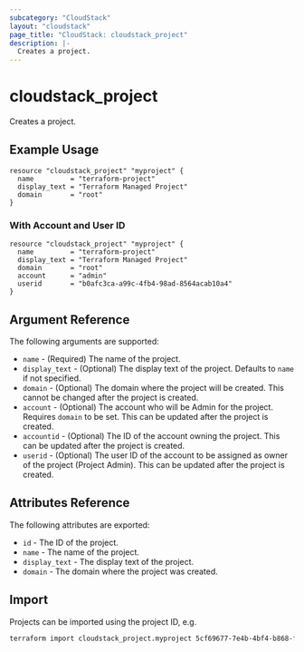 ```yaml
---
subcategory: "CloudStack"
layout: "cloudstack"
page_title: "CloudStack: cloudstack_project"
description: |-
  Creates a project.
---
```


# cloudstack_project

Creates a project.

## Example Usage

```hcl
resource "cloudstack_project" "myproject" {
  name         = "terraform-project"
  display_text = "Terraform Managed Project"
  domain       = "root"
}
```

### With Account and User ID

```hcl
resource "cloudstack_project" "myproject" {
  name         = "terraform-project"
  display_text = "Terraform Managed Project"
  domain       = "root"
  account      = "admin"
  userid       = "b0afc3ca-a99c-4fb4-98ad-8564acab10a4"
}
```

## Argument Reference

The following arguments are supported:

* `name` - (Required) The name of the project.
* `display_text` - (Optional) The display text of the project. Defaults to `name` if not specified.
* `domain` - (Optional) The domain where the project will be created. This cannot be changed after the project is created.
* `account` - (Optional) The account who will be Admin for the project. Requires `domain` to be set. This can be updated after the project is created.
* `accountid` - (Optional) The ID of the account owning the project. This can be updated after the project is created.
* `userid` - (Optional) The user ID of the account to be assigned as owner of the project (Project Admin). This can be updated after the project is created.

## Attributes Reference

The following attributes are exported:

* `id` - The ID of the project.
* `name` - The name of the project.
* `display_text` - The display text of the project.
* `domain` - The domain where the project was created.

## Import

Projects can be imported using the project ID, e.g.

```sh
terraform import cloudstack_project.myproject 5cf69677-7e4b-4bf4-b868-f0b02bb72ee0
```
